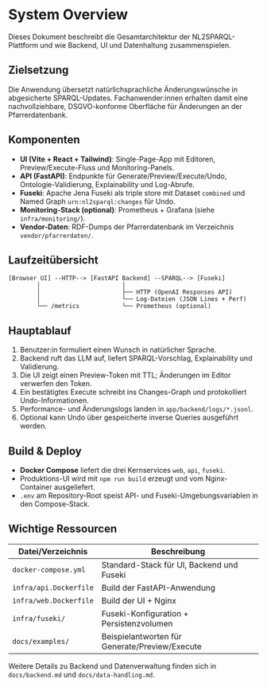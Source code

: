 # System Overview

Dieses Dokument beschreibt die Gesamtarchitektur der NL2SPARQL-Plattform und wie Backend, UI und Datenhaltung zusammenspielen.

## Zielsetzung

Die Anwendung übersetzt natürlichsprachliche Änderungswünsche in abgesicherte SPARQL-Updates. Fachanwender:innen erhalten damit eine nachvollziehbare, DSGVO-konforme Oberfläche für Änderungen an der Pfarrerdatenbank.

## Komponenten

- **UI (Vite + React + Tailwind)**: Single-Page-App mit Editoren, Preview/Execute-Fluss und Monitoring-Panels.
- **API (FastAPI)**: Endpunkte für Generate/Preview/Execute/Undo, Ontologie-Validierung, Explainability und Log-Abrufe.
- **Fuseki**: Apache Jena Fuseki als triple store mit Dataset `combined` und Named Graph `urn:nl2sparql:changes` für Undo.
- **Monitoring-Stack (optional)**: Prometheus + Grafana (siehe `infra/monitoring/`).
- **Vendor-Daten**: RDF-Dumps der Pfarrerdatenbank im Verzeichnis `vendor/pfarrerdaten/`.

## Laufzeitübersicht

```
[Browser UI] --HTTP--> [FastAPI Backend] --SPARQL--> [Fuseki]
        │                       │
        │                       ├── HTTP (OpenAI Responses API)
        │                       └── Log-Dateien (JSON Lines + Perf)
        └── /metrics            └── Prometheus (optional)
```

## Hauptablauf

1. Benutzer:in formuliert einen Wunsch in natürlicher Sprache.
2. Backend ruft das LLM auf, liefert SPARQL-Vorschlag, Explainability und Validierung.
3. Die UI zeigt einen Preview-Token mit TTL; Änderungen im Editor verwerfen den Token.
4. Ein bestätigtes Execute schreibt ins Changes-Graph und protokolliert Undo-Informationen.
5. Performance- und Änderungslogs landen in `app/backend/logs/*.jsonl`.
6. Optional kann Undo über gespeicherte inverse Queries ausgeführt werden.

## Build & Deploy

- **Docker Compose** liefert die drei Kernservices `web`, `api`, `fuseki`.
- Produktions-UI wird mit `npm run build` erzeugt und vom Nginx-Container ausgeliefert.
- `.env` am Repository-Root speist API- und Fuseki-Umgebungsvariablen in den Compose-Stack.

## Wichtige Ressourcen

| Datei/Verzeichnis | Beschreibung |
| ----------------- | ------------ |
| `docker-compose.yml` | Standard-Stack für UI, Backend und Fuseki |
| `infra/api.Dockerfile` | Build der FastAPI-Anwendung |
| `infra/web.Dockerfile` | Build der UI + Nginx |
| `infra/fuseki/` | Fuseki-Konfiguration + Persistenzvolumen |
| `docs/examples/` | Beispielantworten für Generate/Preview/Execute |

Weitere Details zu Backend und Datenverwaltung finden sich in `docs/backend.md` und `docs/data-handling.md`.
